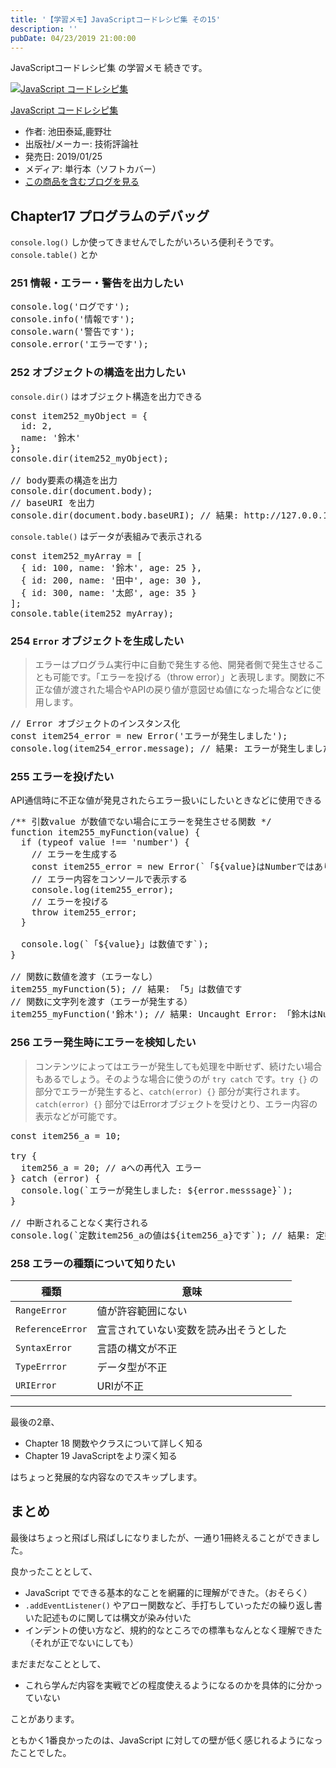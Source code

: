 ```yaml
---
title: '【学習メモ】JavaScriptコードレシピ集 その15'
description: ''
pubDate: 04/23/2019 21:00:00
---
```


<p>JavaScriptコードレシピ集 の学習メモ 続きです。</p>

<p><div class="hatena-asin-detail"><a href="http://www.amazon.co.jp/exec/obidos/ASIN/4297103680/hatena-blog-22/"><img src="https://cdn-ak.f.st-hatena.com/images/fotolife/j/jotaki/20190726/20190726111820.jpg" class="hatena-asin-detail-image" alt="JavaScript コードレシピ集" title="JavaScript コードレシピ集"></a><div class="hatena-asin-detail-info"><p class="hatena-asin-detail-title"><a href="http://www.amazon.co.jp/exec/obidos/ASIN/4297103680/hatena-blog-22/">JavaScript コードレシピ集</a></p><ul><li><span class="hatena-asin-detail-label">作者:</span> 池田泰延,鹿野壮</li><li><span class="hatena-asin-detail-label">出版社/メーカー:</span> 技術評論社</li><li><span class="hatena-asin-detail-label">発売日:</span> 2019/01/25</li><li><span class="hatena-asin-detail-label">メディア:</span> 単行本（ソフトカバー）</li><li><a href="http://d.hatena.ne.jp/asin/4297103680/hatena-blog-22" target="_blank">この商品を含むブログを見る</a></li></ul></div><div class="hatena-asin-detail-foot"></div></div></p>

<h2>Chapter17 プログラムのデバッグ</h2>

<p><code>console.log()</code> しか使ってきませんでしたがいろいろ便利そうです。<code>console.table()</code> とか</p>

<h3>251 情報・エラー・警告を出力したい</h3>

<pre class="code lang-javascript" data-lang="javascript" data-unlink>console.log(<span class="synConstant">'ログです'</span>);
console.info(<span class="synConstant">'情報です'</span>);
console.warn(<span class="synConstant">'警告です'</span>);
console.error(<span class="synConstant">'エラーです'</span>);
</pre>

<h3>252 オブジェクトの構造を出力したい</h3>

<p><code>console.dir()</code> はオブジェクト構造を出力できる</p>

<pre class="code lang-javascript" data-lang="javascript" data-unlink><span class="synStatement">const</span> item252_myObject = <span class="synIdentifier">{</span>
  id: 2,
  name: <span class="synConstant">'鈴木'</span>
<span class="synIdentifier">}</span>;
console.dir(item252_myObject);

<span class="synComment">// body要素の構造を出力</span>
console.dir(<span class="synStatement">document</span>.body);
<span class="synComment">// baseURI を出力</span>
console.dir(<span class="synStatement">document</span>.body.baseURI); <span class="synComment">// 結果: http://127.0.0.1:5500/dist/index.html</span>
</pre>

<p><code>console.table()</code> はデータが表組みで表示される</p>

<pre class="code lang-javascript" data-lang="javascript" data-unlink><span class="synStatement">const</span> item252_myArray = <span class="synIdentifier">[</span>
  <span class="synIdentifier">{</span> id: 100, name: <span class="synConstant">'鈴木'</span>, age: 25 <span class="synIdentifier">}</span>,
  <span class="synIdentifier">{</span> id: 200, name: <span class="synConstant">'田中'</span>, age: 30 <span class="synIdentifier">}</span>,
  <span class="synIdentifier">{</span> id: 300, name: <span class="synConstant">'太郎'</span>, age: 35 <span class="synIdentifier">}</span>
<span class="synIdentifier">]</span>;
console.table(item252_myArray);
</pre>

<h3>254 <code>Error</code> オブジェクトを生成したい</h3>

<blockquote><p>エラーはプログラム実行中に自動で発生する他、開発者側で発生させることも可能です。「エラーを投げる（throw error）」と表現します。関数に不正な値が渡された場合やAPIの戻り値が意図せぬ値になった場合などに使用します。</p></blockquote>

<pre class="code lang-javascript" data-lang="javascript" data-unlink><span class="synComment">// Error オブジェクトのインスタンス化</span>
<span class="synStatement">const</span> item254_error = <span class="synStatement">new</span> Error(<span class="synConstant">'エラーが発生しました'</span>);
console.log(item254_error.message); <span class="synComment">// 結果: エラーが発生しました</span>
</pre>

<h3>255 エラーを投げたい</h3>

<p>API通信時に不正な値が発見されたらエラー扱いにしたいときなどに使用できる</p>

<pre class="code lang-javascript" data-lang="javascript" data-unlink><span class="synComment">/** 引数value が数値でない場合にエラーを発生させる関数 */</span>
<span class="synIdentifier">function</span> item255_myFunction(value) <span class="synIdentifier">{</span>
  <span class="synStatement">if</span> (<span class="synStatement">typeof</span> value !== <span class="synConstant">'number'</span>) <span class="synIdentifier">{</span>
    <span class="synComment">// エラーを生成する</span>
    <span class="synStatement">const</span> item255_error = <span class="synStatement">new</span> Error(`「$<span class="synIdentifier">{</span>value<span class="synIdentifier">}</span>はNumberではありません」`);
    <span class="synComment">// エラー内容をコンソールで表示する</span>
    console.log(item255_error);
    <span class="synComment">// エラーを投げる</span>
    <span class="synStatement">throw</span> item255_error;
  <span class="synIdentifier">}</span>

  console.log(`「$<span class="synIdentifier">{</span>value<span class="synIdentifier">}</span>」は数値です`);
<span class="synIdentifier">}</span>

<span class="synComment">// 関数に数値を渡す（エラーなし）</span>
item255_myFunction(5); <span class="synComment">// 結果: 「5」は数値です</span>
<span class="synComment">// 関数に文字列を渡す（エラーが発生する）</span>
item255_myFunction(<span class="synConstant">'鈴木'</span>); <span class="synComment">// 結果: Uncaught Error: 「鈴木はNumberではありません」</span>
</pre>

<h3>256 エラー発生時にエラーを検知したい</h3>

<blockquote><p>コンテンツによってはエラーが発生しても処理を中断せず、続けたい場合もあるでしょう。そのような場合に使うのが <code>try catch</code> です。<code>try {}</code> の部分でエラーが発生すると、<code>catch(error) {}</code> 部分が実行されます。<code>catch(error) {}</code> 部分ではErrorオブジェクトを受けとり、エラー内容の表示などが可能です。</p></blockquote>

<pre class="code lang-javascript" data-lang="javascript" data-unlink><span class="synStatement">const</span> item256_a = 10;

<span class="synStatement">try</span> <span class="synIdentifier">{</span>
  item256_a = 20; <span class="synComment">// aへの再代入 エラー</span>
<span class="synIdentifier">}</span> <span class="synStatement">catch</span> (error) <span class="synIdentifier">{</span>
  console.log(`エラーが発生しました: $<span class="synIdentifier">{</span>error.messsage<span class="synIdentifier">}</span>`);
<span class="synIdentifier">}</span>

<span class="synComment">// 中断されることなく実行される</span>
console.log(`定数item256_aの値は$<span class="synIdentifier">{</span>item256_a<span class="synIdentifier">}</span>です`); <span class="synComment">// 結果: 定数item256_aの値は10です</span>
</pre>

<h3>258 エラーの種類について知りたい</h3>

<table>
<thead>
<tr>
<th> 種類             </th>
<th> 意味                                   </th>
</tr>
</thead>
<tbody>
<tr>
<td> <code>RangeError</code>     </td>
<td> 値が許容範囲にない                     </td>
</tr>
<tr>
<td> <code>ReferenceError</code> </td>
<td> 宣言されていない変数を読み出そうとした </td>
</tr>
<tr>
<td> <code>SyntaxError</code>    </td>
<td> 言語の構文が不正                       </td>
</tr>
<tr>
<td> <code>TypeErrror</code>     </td>
<td> データ型が不正                         </td>
</tr>
<tr>
<td> <code>URIError</code>       </td>
<td> URIが不正                              </td>
</tr>
</tbody>
</table>

<hr />

<p>最後の2章、</p>

<ul>
<li>Chapter 18 関数やクラスについて詳しく知る</li>
<li>Chapter 19 JavaScriptをより深く知る</li>
</ul>

<p>はちょっと発展的な内容なのでスキップします。</p>

<h2>まとめ</h2>

<p>最後はちょっと飛ばし飛ばしになりましたが、一通り1冊終えることができました。</p>

<p>良かったこととして、</p>

<ul>
<li>JavaScript でできる基本的なことを網羅的に理解ができた。（おそらく）</li>
<li><code>.addEventListener()</code> やアロー関数など、手打ちしていっただの繰り返し書いた記述ものに関しては構文が染み付いた</li>
<li>インデントの使い方など、規約的なところでの標準もなんとなく理解できた（それが正でないにしても）</li>
</ul>

<p>まだまだなこととして、</p>

<ul>
<li>これら学んだ内容を実戦でどの程度使えるようになるのかを具体的に分かっていない</li>
</ul>

<p>ことがあります。</p>

<p>ともかく1番良かったのは、JavaScript に対しての壁が低く感じれるようになったことでした。</p>
